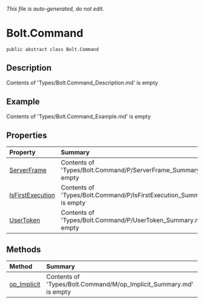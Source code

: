 *This file is auto-generated, do not edit.*

# Bolt.Command
`public abstract class Bolt.Command`
## Description
Contents of 'Types/Bolt.Command_Description.md' is empty
## Example
Contents of 'Types/Bolt.Command_Example.md' is empty
## Properties
| Property | Summary |
|:-----|:--------|
|[ServerFrame](Bolt.Command/P/ServerFrame.md)|Contents of 'Types/Bolt.Command/P/ServerFrame_Summary.md' is empty|
|[IsFirstExecution](Bolt.Command/P/IsFirstExecution.md)|Contents of 'Types/Bolt.Command/P/IsFirstExecution_Summary.md' is empty|
|[UserToken](Bolt.Command/P/UserToken.md)|Contents of 'Types/Bolt.Command/P/UserToken_Summary.md' is empty|
## Methods
| Method | Summary |
|:-----|:--------|
|[op_Implicit](Bolt.Command/M/op_Implicit.md)|Contents of 'Types/Bolt.Command/M/op_Implicit_Summary.md' is empty|
